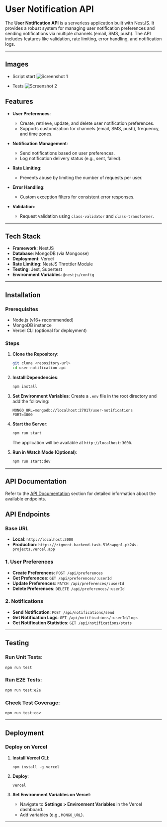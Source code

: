 # **User Notification API**

The **User Notification API** is a serverless application built with NestJS. It provides a robust system for managing user notification preferences and sending notifications via multiple channels (email, SMS, push). The API includes features like validation, rate limiting, error handling, and notification logs.

---
## **Images**
- Script start
![Screenshot 1](https://i.ibb.co/5Bc5TgH/Screenshot-2024-11-21-220542.png)

- Tests
![Screenshot 2](https://i.ibb.co/wcssNd9/Screenshot-2024-11-21220521.png)

## **Features**

- **User Preferences**:
  - Create, retrieve, update, and delete user notification preferences.
  - Supports customization for channels (email, SMS, push), frequency, and time zones.

- **Notification Management**:
  - Send notifications based on user preferences.
  - Log notification delivery status (e.g., sent, failed).

- **Rate Limiting**:
  - Prevents abuse by limiting the number of requests per user.

- **Error Handling**:
  - Custom exception filters for consistent error responses.

- **Validation**:
  - Request validation using `class-validator` and `class-transformer`.

---

## **Tech Stack**

- **Framework**: NestJS
- **Database**: MongoDB (via Mongoose)
- **Deployment**: Vercel
- **Rate Limiting**: NestJS Throttler Module
- **Testing**: Jest, Supertest
- **Environment Variables**: `@nestjs/config`

---

## **Installation**

### **Prerequisites**

- Node.js (v16+ recommended)
- MongoDB instance
- Vercel CLI (optional for deployment)

### **Steps**

1. **Clone the Repository**:
   ```bash
   git clone <repository-url>
   cd user-notification-api
   ```

2. **Install Dependencies**:
   ```bash
   npm install
   ```

3. **Set Environment Variables**:
   Create a `.env` file in the root directory and add the following:
   ```env
   MONGO_URL=mongodb://localhost:27017/user-notifications
   PORT=3000
   ```

4. **Start the Server**:
   ```bash
   npm run start
   ```
   The application will be available at `http://localhost:3000`.

5. **Run in Watch Mode (Optional)**:
   ```bash
   npm run start:dev
   ```

---

## **API Documentation**

Refer to the [API Documentation](#api-documentation) section for detailed information about the available endpoints.


## **API Endpoints**

### **Base URL**

- **Local**: `http://localhost:3000`
- **Production**: `https://zigment-backend-task-516swpgnl-pk24s-projects.vercel.app`

### **1. User Preferences**

- **Create Preferences**: `POST /api/preferences`
- **Get Preferences**: `GET /api/preferences/:userId`
- **Update Preferences**: `PATCH /api/preferences/:userId`
- **Delete Preferences**: `DELETE /api/preferences/:userId`

### **2. Notifications**

- **Send Notification**: `POST /api/notifications/send`
- **Get Notification Logs**: `GET /api/notifications/:userId/logs`
- **Get Notification Statistics**: `GET /api/notifications/stats`

---

## **Testing**

### **Run Unit Tests**:
```
npm run test
```

### **Run E2E Tests**:
```
npm run test:e2e
```

### **Check Test Coverage**:
```
npm run test:cov
```

---

## **Deployment**

### **Deploy on Vercel**

1. **Install Vercel CLI**:
   ```
   npm install -g vercel
   ```

2. **Deploy**:
   ```
   vercel
   ```

3. **Set Environment Variables on Vercel**:
   - Navigate to **Settings > Environment Variables** in the Vercel dashboard.
   - Add variables (e.g., `MONGO_URL`).
---
